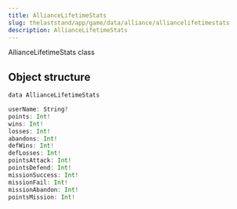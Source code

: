 ```yaml
---
title: AllianceLifetimeStats
slug: thelaststand/app/game/data/alliance/alliancelifetimestats
description: AllianceLifetimeStats
---
```


AllianceLifetimeStats class

## Object structure

```scala
data AllianceLifetimeStats

userName: String?
points: Int!
wins: Int!
losses: Int!
abandons: Int!
defWins: Int!
defLosses: Int!
pointsAttack: Int!
pointsDefend: Int!
missionSuccess: Int!
missionFail: Int!
missionAbandon: Int!
pointsMission: Int!

```
